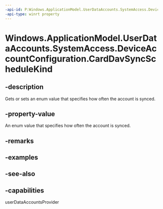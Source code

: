 ```yaml
---
-api-id: P:Windows.ApplicationModel.UserDataAccounts.SystemAccess.DeviceAccountConfiguration.CardDavSyncScheduleKind
-api-type: winrt property
---
```


<!-- Property syntax
public Windows.ApplicationModel.UserDataAccounts.SystemAccess.DeviceAccountSyncScheduleKind CardDavSyncScheduleKind { get;  set; }
-->

# Windows.ApplicationModel.UserDataAccounts.SystemAccess.DeviceAccountConfiguration.CardDavSyncScheduleKind

## -description
Gets or sets an enum value that specifies how often the account is synced.

## -property-value
An enum value that specifies how often the account is synced.

## -remarks

## -examples

## -see-also


## -capabilities
userDataAccountsProvider
